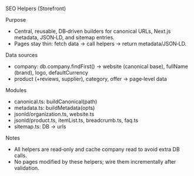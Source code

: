 SEO Helpers (Storefront)

Purpose
- Central, reusable, DB‑driven builders for canonical URLs, Next.js metadata, JSON‑LD, and sitemap entries.
- Pages stay thin: fetch data → call helpers → return metadata/JSON‑LD.

Data sources
- company: db.company.findFirst() → website (canonical base), fullName (brand), logo, defaultCurrency
- product (+reviews, supplier), category, offer → page‑level data

Modules
- canonical.ts: buildCanonical(path)
- metadata.ts: buildMetadata(opts)
- jsonld/organization.ts, website.ts
- jsonld/product.ts, itemList.ts, breadcrumb.ts, faq.ts
- sitemap.ts: DB → urls

Notes
- All helpers are read‑only and cache company read to avoid extra DB calls.
- No pages modified by these helpers; wire them incrementally after validation.


